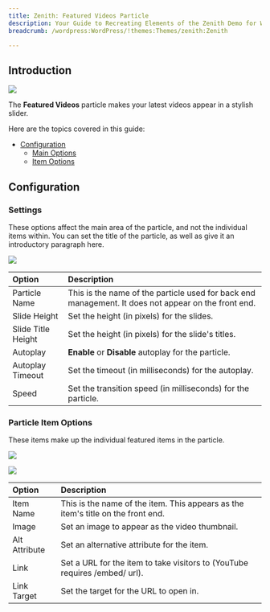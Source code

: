```yaml
---
title: Zenith: Featured Videos Particle
description: Your Guide to Recreating Elements of the Zenith Demo for WordPress
breadcrumb: /wordpress:WordPress/!themes:Themes/zenith:Zenith

---
```


## Introduction

![](assets/particle_featuredvideos1.png)

The **Featured Videos** particle makes your latest videos appear in a stylish slider.

Here are the topics covered in this guide:

* [Configuration](#configuration)
    - [Main Options](#settings)
    - [Item Options](#particle-item-options)

## Configuration

### Settings 

These options affect the main area of the particle, and not the individual items within. You can set the title of the particle, as well as give it an introductory paragraph here.

![](assets/particle_featuredvideos2.png)

| Option             | Description                                                                                         |
| :-----             | :-----                                                                                              |
| Particle Name      | This is the name of the particle used for back end management. It does not appear on the front end. |
| Slide Height       | Set the height (in pixels) for the slides.                                                          |
| Slide Title Height | Set the height (in pixels) for the slide's titles.                                                  |
| Autoplay           | **Enable** or **Disable** autoplay for the particle.                                                |
| Autoplay Timeout   | Set the timeout (in milliseconds) for the autoplay.                                                 |
| Speed              | Set the transition speed (in milliseconds) for the particle.                                        |

### Particle Item Options

These items make up the individual featured items in the particle.

![](assets/particle_featuredvideos3.png)

![](assets/particle_featuredvideos4.png)

| Option        | Description                                                                      |
| :-----        | :-----                                                                           |
| Item Name     | This is the name of the item. This appears as the item's title on the front end. |
| Image         | Set an image to appear as the video thumbnail.                                   |
| Alt Attribute | Set an alternative attribute for the item.                                       |
| Link          | Set a URL for the item to take visitors to (YouTube requires /embed/ url).       |
| Link Target   | Set the target for the URL to open in.                                           |
